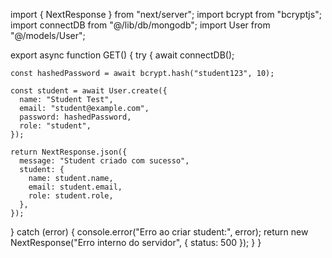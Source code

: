 import { NextResponse } from "next/server";
import bcrypt from "bcryptjs";
import connectDB from "@/lib/db/mongodb";
import User from "@/models/User";

export async function GET() {
  try {
    await connectDB();

    const hashedPassword = await bcrypt.hash("student123", 10);

    const student = await User.create({
      name: "Student Test",
      email: "student@example.com",
      password: hashedPassword,
      role: "student",
    });

    return NextResponse.json({
      message: "Student criado com sucesso",
      student: {
        name: student.name,
        email: student.email,
        role: student.role,
      },
    });
  } catch (error) {
    console.error("Erro ao criar student:", error);
    return new NextResponse("Erro interno do servidor", { status: 500 });
  }
}

